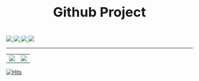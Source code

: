 <div>
  <h1 align=center style="font-size: 36px;">Github Project</h1>
  <br>
  <a href="https://github.com/TTWord/DanuhWeb">
    <img src="https://img.shields.io/badge/DanuhWeb-181717?style=for-the-badge&logo=github&logoColor=white">
  </a>
   <a href="https://github.com/jihun-web-study/sulmun">
    <img src="https://img.shields.io/badge/Sulmun-181717?style=for-the-badge&logo=github&logoColor=white">
  </a>
   <a href="https://github.com/fresh2you/fresh2you-frontend">
    <img src="https://img.shields.io/badge/Fresh2You-181717?style=for-the-badge&logo=github&logoColor=white">
  </a>
  <a href="https://github.com/Plist-ZB/plist-frontend">
    <img src="https://img.shields.io/badge/Plist-181717?style=for-the-badge&logo=github&logoColor=white">
  </a>
    
  <hr/>
  
  <table border="0" cellspacing="0" cellpadding="0">
    <tr>
      <td width="50%" style="border: none;">
        <img src="https://github-readme-stats.vercel.app/api?username=JIHU96&show_icons=true&theme=radical" />
      </td>
      <td width="50%" style="border: none;">
        <a href="https://github.com/devxb/gitanimals" target="_blank">
          <img src="https://render.gitanimals.org/farms/JIHU96"/>
        </a>
      </td>
    </tr>
  </table>

[![Hits](https://hits.seeyoufarm.com/api/count/incr/badge.svg?url=https%3A%2F%2Fgithub.com%2FJIHU96%2Fhit-counter&count_bg=%2379C83D&title_bg=%23555555&icon=&icon_color=%23E7E7E7&title=JIHU96&edge_flat=false)](https://hits.seeyoufarm.com)

</div>
